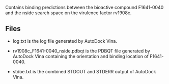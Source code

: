 Contains binding predictions between the bioactive compound F1641-0040 and the nside search space on the virulence factor rv1908c.

## Files

- log.txt is the log file generated by AutoDock Vina.

- rv1908c_F1641-0040_nside.pdbqt is the PDBQT file generated by AutoDock Vina containing the orientation and binding location of F1641-0040.

- stdoe.txt is the combined STDOUT and STDERR output of AutoDock Vina.

